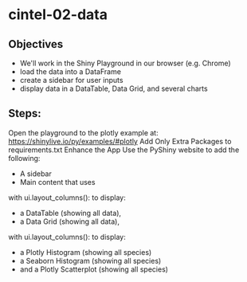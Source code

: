 # cintel-02-data

## Objectives
 - We'll work in the Shiny Playground in our browser (e.g. Chrome)
 - load the data into a DataFrame
 - create a sidebar for user inputs
 - display data in a DataTable, Data Grid, and several charts

## Steps:
Open the playground to the plotly example at: https://shinylive.io/py/examples/#plotly
Add Only Extra Packages to requirements.txt
Enhance the App
Use the PyShiny website to add the following:
 - A sidebar
 - Main content that uses

with ui.layout_columns(): to display:
 - a DataTable (showing all data),
 - a Data Grid (showing all data),



with ui.layout_columns(): to display:
 - a Plotly Histogram (showing all species)
 - a Seaborn Histogram (showing all species)
 - and a Plotly Scatterplot (showing all species)
